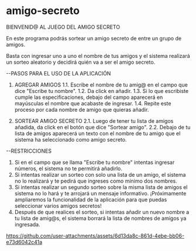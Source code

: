 ﻿# amigo-secreto

BIENVENID@ AL JUEGO DEL AMIGO SECRETO

En este programa podrás sortear un amigo secreto de entre un grupo de amigos.

Basta con ingresar uno a uno el nombre de tus amigos y el sistema realizará un sorteo aleatorio y decidirá quién va a ser el amigo secreto.

--PASOS PARA EL USO DE LA APLICACIÓN

1. AGREGAR AMIGOS
    1.1. Escribe el nombre de tu amig@ en el campo que dice "Escribe tu nombre".
    1.2. Da click en añadir.
    1.3. Si lo que escribiste cumple las especificaciones, debajo del campo aparecerá en mayúsculas el nombre que acabaste de ingresar.
    1.4. Repite este proceso por cada nombre de amigo que quieras añadir.

2. SORTEAR AMIGO SECRETO
    2.1. Luego de tener tu lista de amigos añadida, da click en el botón que dice "Sortear amigo".
    2.2. Debajo de tu lista de amigos aparecerá un texto con el nombre de tu amigo que el sistema ha seleccionado como amigo secreto.

--RESTRICCIONES
1. Si en el campo que se llama "Escribe tu nombre" intentas ingresar números, el sistema no te permitirá añadirlo.
2. Si intentas realizar un sorteo con solo una lista de un amigo, el sistema no lo realizará y te pedirá que ingreses como mínimo dos nombres.
3. Si intentas realizar un segundo sorteo sobre la misma lista de amigos el sistema no lo hará y te arrojará un mensaje informativo. ¡Próximamente ampliaremos la funcionalidad de la aplicación para que puedas seleccionar varios amigos secretos!
4. Después de que realices el sorteo, si intentas añadir un nuevo nombre a tu lista de amig@s, el sistema borrará la lista de nombres de amigos ya ingresada.


https://github.com/user-attachments/assets/6d13da8c-861d-4ebe-bb06-e73d6042c41a





